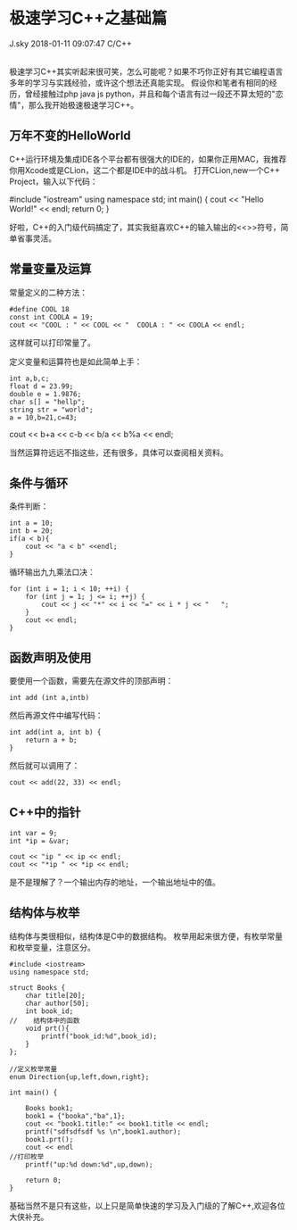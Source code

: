 <div class="blog-article">
<h1 class="title">极速学习C++之基础篇</h1>
<span class="author">J.sky</span>
<span class="time">2018-01-11 09:07:47</span>
<span class="tag">C/C++</span>
</div>
</br>

极速学习C++其实听起来很可笑，怎么可能呢？如果不巧你正好有其它编程语言多年的学习与实践经验，或许这个想法还真能实现。
假设你和笔者有相同的经历，曾经接触过php java js python，并且和每个语言有过一段还不算太短的"恋情"，那么我开始极速极速学习C++。

## 万年不变的HelloWorld

C++运行环境及集成IDE各个平台都有很强大的IDE的，如果你正用MAC，我推荐你用Xcode或是CLion，这二个都是IDE中的战斗机。
打开CLion,new一个C++ Project，输入以下代码：


#include "iostream"
    using namespace std;
    int main()
    {
        cout << "Hello World!" << endl;
        return 0;
    }

好啦，C++的入门级代码搞定了，其实我挺喜欢C++的输入输出的<<>>符号，简单省事灵活。

## 常量变量及运算

常量定义的二种方法：

    #define COOL 18
    const int COOLA = 19;
    cout << "COOL : " << COOL << "  COOLA : " << COOLA << endl;

这样就可以打印常量了。

定义变量和运算符也是如此简单上手：

    int a,b,c;
    float d = 23.99;
    double e = 1.9876;
    char s[] = "hellp";
    string str = "world";
    a = 10,b=21,c=43;
   cout << b+a << c-b << b/a << b%a << endl;

当然运算符远远不指这些，还有很多，具体可以查阅相关资料。

## 条件与循环

条件判断：

    int a = 10;
    int b = 20;
    if(a < b){
        cout << "a < b" <<endl;
    }

循环输出九九乘法口决：

    for (int i = 1; i < 10; ++i) {
        for (int j = 1; j <= i; ++j) {
            cout << j << "*" << i << "=" << i * j << "   ";
        }
        cout << endl;
    }

## 函数声明及使用

要使用一个函数，需要先在源文件的顶部声明：

    int add (int a,intb)

然后再源文件中编写代码：

    int add(int a, int b) {
        return a + b;
    }

然后就可以调用了：

    cout << add(22, 33) << endl;

## C++中的指针

    int var = 9;
    int *ip = &var;

    cout << "ip " << ip << endl;
    cout << "*ip " << *ip << endl;

是不是理解了？一个输出内存的地址，一个输出地址中的值。

## 结构体与枚举

结构体与类很相似，结构体是C中的数据结构。
枚举用起来很方便，有枚举常量和枚举变量，注意区分。

    #include <iostream>
    using namespace std;
    
    struct Books {
        char title[20];
        char author[50];
        int book_id;
    //    结构体中的函数
        void prt(){
            printf("book_id:%d",book_id);
        }
    };
    
    //定义枚举常量
    enum Direction{up,left,down,right};
    
    int main() {
    
        Books book1;
        book1 = {"booka","ba",1};
        cout << "book1.title:" << book1.title << endl;
        printf("sdfsdfsdf %s \n",book1.author);
        book1.prt();
        cout << endl
    //打印枚举
        printf("up:%d down:%d",up,down);
    
        return 0;
    }

基础当然不是只有这些，以上只是简单快速的学习及入门级的了解C++,欢迎各位大侠补充。
